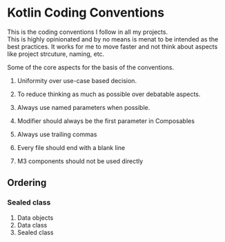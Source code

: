 # Kotlin Coding Conventions

This is the coding conventions I follow in all my projects.  
This is highly opinionated and by no means is menat to be intended as the best practices. It works for me to move faster and not think about aspects like project strcuture, naming, etc.

Some of the core aspects for the basis of the conventions.

1. Uniformity over use-case based decision.
2. To reduce thinking as much as possible over debatable aspects.

4. Always use named parameters when possible.
5. Modifier should always be the first parameter in Composables
6. Always use trailing commas
7. Every file should end with a blank line
8. M3 components should not be used directly

## Ordering

### Sealed class

1. Data objects
2. Data class
3. Sealed class

